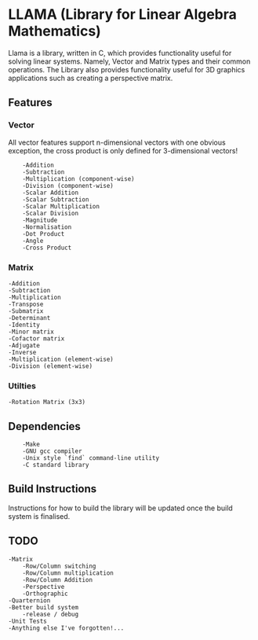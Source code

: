 # LLAMA (Library for Linear Algebra Mathematics)

Llama is a library, written in C, which provides functionality useful for solving linear systems. Namely, Vector and Matrix types and their common operations. The Library also provides functionality useful for 3D graphics applications such as creating a perspective matrix.

## Features

### Vector

All vector features support n-dimensional vectors with one obvious exception, the cross product is only defined for 3-dimensional vectors!

        -Addition
        -Subtraction
        -Multiplication (component-wise)
        -Division (component-wise)
        -Scalar Addition
        -Scalar Subtraction
        -Scalar Multiplication
        -Scalar Division
        -Magnitude
        -Normalisation
        -Dot Product
        -Angle
        -Cross Product
        
### Matrix

    -Addition
    -Subtraction
    -Multiplication
    -Transpose
    -Submatrix
    -Determinant
    -Identity
    -Minor matrix
    -Cofactor matrix
    -Adjugate
    -Inverse
    -Multiplication (element-wise)
    -Division (element-wise)

### Utilties

    -Rotation Matrix (3x3)

## Dependencies


        -Make
        -GNU gcc compiler
        -Unix style `find` command-line utility
        -C standard library


## Build Instructions

Instructions for how to build the library will be updated once the build system is finalised.
        
## TODO

    -Matrix
        -Row/Column switching
        -Row/Column multiplication
        -Row/Column Addition
        -Perspective
        -Orthographic
    -Quarternion
    -Better build system
        -release / debug 
    -Unit Tests
    -Anything else I've forgotten!...
   

        
        
